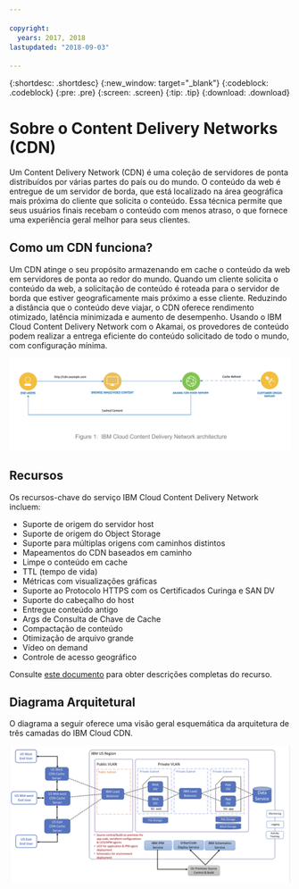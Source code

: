 ```yaml
---

copyright:
  years: 2017, 2018
lastupdated: "2018-09-03"

---
```


{:shortdesc: .shortdesc}
{:new_window: target="_blank"}
{:codeblock: .codeblock}
{:pre: .pre}
{:screen: .screen}
{:tip: .tip}
{:download: .download}

# Sobre o Content Delivery Networks (CDN)

Um Content Delivery Network (CDN) é uma coleção de servidores de ponta distribuídos por várias partes do país ou do mundo. O conteúdo da web é entregue de um servidor de borda, que está localizado na área geográfica mais próxima do cliente
que solicita o conteúdo. Essa técnica permite que seus usuários finais recebam o conteúdo com menos atraso, o que fornece uma
experiência geral melhor para seus clientes.

## Como um CDN funciona?

Um CDN atinge o seu propósito armazenando em cache o conteúdo da web em servidores de ponta ao redor do mundo. Quando um
cliente solicita o conteúdo da web, a solicitação de conteúdo é roteada para o servidor de borda que estiver geograficamente mais
próximo a esse cliente. Reduzindo a distância que o conteúdo deve viajar, o CDN oferece rendimento otimizado, latência minimizada e aumento de desempenho. Usando o IBM Cloud Content Delivery Network com o Akamai, os provedores de conteúdo podem realizar a entrega eficiente do conteúdo
solicitado de todo o mundo, com configuração mínima.

![Diagrama CDN de alto nível](images/high-level-cdn-diagram.png)

## Recursos

Os recursos-chave do serviço IBM Cloud Content Delivery Network incluem:
  * Suporte de origem do servidor host
  * Suporte de origem do Object Storage
  * Suporte para múltiplas origens com caminhos distintos
  * Mapeamentos do CDN baseados em caminho
  * Limpe o conteúdo em cache
  * TTL (tempo de vida)
  * Métricas com visualizações gráficas
  * Suporte ao Protocolo HTTPS com os Certificados Curinga e SAN DV
  * Suporte do cabeçalho do host
  * Entregue conteúdo antigo
  * Args de Consulta de Chave de Cache
  * Compactação de conteúdo
  * Otimização de arquivo grande
  * Vídeo on demand
  * Controle de acesso geográfico

Consulte [este documento](feature-descriptions.html#feature-descriptions) para obter descrições completas do recurso.

## Diagrama Arquitetural

O diagrama a seguir oferece uma visão geral esquemática da arquitetura de três camadas do IBM Cloud CDN.

![Architectural diagram](images/3-tier-architecture.png)
